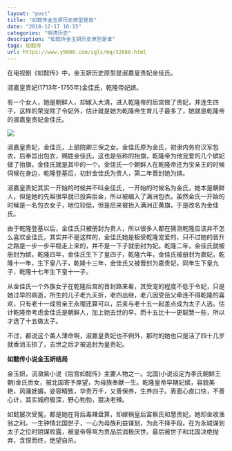 ```yaml
---
layout: "post"
title: "如懿传金玉妍历史原型是谁"
date: "2018-12-17 16:15"
categories: "明清历史"
description: "如懿传金玉妍历史原型是谁"
tags: 如懿传
url: https://www.y5000.com/zgls/mq/32088.html
---
```






在电视剧《如懿传》中，金玉妍历史原型是淑嘉皇贵妃金佳氏。

淑嘉皇贵妃(1713年-1755年)金佳氏，乾隆帝妃嫔。

有一个女人，她是朝鲜人，却嫁入大清，进入乾隆帝的后宫做了贵妃，并连生四子，这样的荣宠除了令妃外，估计就是她为乾隆帝生育儿子最多了，她就是乾隆帝的淑嘉皇贵妃金佳氏。

![](https://img.y5000.com/uploads/allimg/180821/8-1PR110335L18.jpg)

淑嘉皇贵妃，金佳氏，上驷院卿三保之女。金佳氏原为金氏，初隶内务府汉军包衣，后奉旨出包衣，赐姓金佳氏，这也是俗称的抬旗，乾隆帝为他宠爱的几个嫔妃做了抬旗，金佳氏就是其中的一个。金佳氏一个朝鲜人在乾隆帝还为宝亲王的时候伺候在身边，乾隆登基后，初封金佳氏为贵人，第二年晋封她为嫔。

淑嘉皇贵妃其实一开始的时候并不叫金佳氏，一开始的时候名为金氏，她本是朝鲜人，但是她的先祖很早就已投奔后金，所以被编入了满洲包衣。虽然金氏一开始的时候是一名包衣女子，地位较低，但是后来被抬入满洲正黄旗，于是改名为金佳氏。

由于乾隆登基以后，金佳氏只被册封为贵人，所以很多人都在猜测乾隆应该并不怎么喜欢金佳氏，其实并不是这样的，金佳氏她是极受乾隆宠爱的，只不过她的晋升之路是一步一步平稳走上来的，并不是一下子就册封为妃。乾隆二年，金佳氏就被册封为嫔，乾隆四年，金佳氏生下了皇四子，乾隆六年，金佳氏被册封为嘉妃，乾隆十一年，生下皇八子，乾隆十三年，金佳氏又被晋封为嘉贵妃，同年生下皇九子，乾隆十七年生下皇十一子。

从金佳氏一个外族女子在乾隆后宫的晋封路来看，其受宠的程度不低于令妃，只是她过早的病逝，所生的儿子老九夭折，老四出继，老八因受岳父牵连不得乾隆的喜欢，只有老十一成哲亲王永瑆还算可以，后来与老十五一起差点成为太子人选。估计乾隆帝考虑金佳氏是朝鲜人，加上她去世的早，而十五比十一更聪慧一些，所以才选了十五做太子。

不过，都说这个美人薄命啊，淑嘉皇贵妃也不例外，那时的她也只是活了四十几岁就香消玉损了，去世之后才被追封为皇贵妃。

**如懿传小说金玉妍结局**

金玉妍，流潋紫小说《后宫如懿传》主要人物之一。北国(小说设定为李氏朝鲜王朝)金氏贡女，被北国寄予厚望，为母族奉献一生。乾隆皇帝早期妃嫔，容貌美艳，风骚妩媚，姿容精致，华贵万千，又善保养，生养四子。表面心直口快，不善心计，其实城府极深，野心勃勃，狠决老辣。

如懿屡次受冤，都是她在背后毒辣盘算，却嫁祸皇后富察氏和慧贵妃，她却坐收渔翁之利。一生钟情北国世子，一心为母族利益谋划，为此不择手段。在为永珹谋划太子之位时阴谋败露，被皇帝辱骂为贡品后消极厌世。最后被世子和北国决绝抛弃，含恨而终，绝望自杀。
